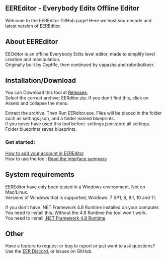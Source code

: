 ## EEREditor - Everybody Edits Offline Editor
   
Welcome to the EEREditor GitHub page! Here we host sourcecode and latest version of EEREditor.  

## **About EEREditor**

EEOditor is an offline Everybody Edits level editor, made to simplify level creation and manipulation.  
Originally built by Cyph1e, then continued by capasha and robotkotkoer.  

## **Installation/Download**
You can Download this tool at [Releases](https://github.com/capashaa/EEREDitor/releases).  
Select the correct archive: EERditor.zip. If you don't find this, click on Assets and collapse the menu.    

Extract the archive. Then Run EERditor.exe. 
Files will be placed in the folder such as settings.json, and a folder named blueprints.  
if you never have used this tool before. settings.json store all settings. Folder blueprints saves blueprints.  
### Get started:
[How to add your account in EEREditor](https://github.com/capashaa/EEREDitor/wiki/Making-and-using-accounts)  
How to use the tool: [Read the Interface summary](https://github.com/capashaa/EEOEditor/wiki/interface-summary)  

## **System requirements**  

EEREditor have only been tested in a Windows environment. Not on Mac/Linux.  
Versions of Windows that is supported, Windows: 7 SP1, 8, 8.1, 10 and 11.  

If you don't have .NET Framework 4.8 Runtime installed on your computer.  
You need to install this. Without the 4.8 Runtime the tool won't work.  
You need to install [.NET Framework 4.8 Runtime](https://dotnet.microsoft.com/en-us/download/dotnet-framework/thank-you/net48-offline-installer)  

## Other 

Have a feature to request or bug to report or just want to ask questions? Use the [EER Discord](https://discord.gg/JaPmVUXXC4), or issues on GitHub.   

 
